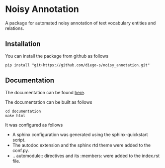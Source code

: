 # Noisy Annotation

A package for automated noisy annotation of text vocabulary entities and 
relations.


## Installation

You can install the package from github as follows 
```
pip install "git+https://github.com/diego-s/noisy_annotation.git"
```


## Documentation

The documentation can be found [here](http://htmlpreview.github.io/?https://github.com/diego-s/noisy_annotation/blob/master/documentation/build/html/index.html).

The documentation can be built as follows 

```
cd documentation
make html
```

It was configured as follows

- A sphinx configuration was generated using the sphinx-quickstart script.
- The autodoc extension and the sphinx rtd theme were added to the conf.py.
- .. automodule:: directives and its :members: were added to the index.rst 
  file. 
